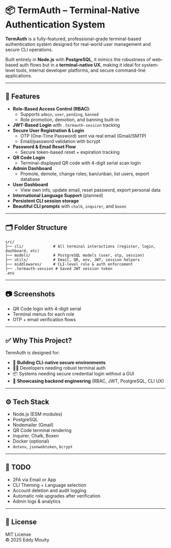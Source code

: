 # 📦 TermAuth – Terminal-Native Authentication System

**TermAuth** is a fully-featured, professional-grade terminal-based authentication system designed for real-world user management and secure CLI operations.

Built entirely in **Node.js** with **PostgreSQL**, it mimics the robustness of web-based auth flows but in a **terminal-native UX**, making it ideal for system-level tools, internal developer platforms, and secure command-line applications.

---

## 🔐 Features

- **Role-Based Access Control (RBAC)**:
  - Supports `admin`, `user`, `pending`, `banned`
  - Role promotion, demotion, and banning built-in
- **JWT-Based Login** with `.termauth-session` tracking
- **Secure User Registration & Login**
  - OTP (One-Time Password) sent via real email (Gmail/SMTP)
  - Email/password validation with bcrypt
- **Password & Email Reset Flow**
  - Secure token-based reset + expiration tracking
- **QR Code Login**
  - Terminal-displayed QR code with 4-digit serial scan login
- **Admin Dashboard**
  - Promote, demote, change roles, ban/unban, list users, export database
- **User Dashboard**
  - View own info, update email, reset password, export personal data
- **International Language Support** (planned)
- **Persistent CLI session storage**
- **Beautiful CLI prompts** with `chalk`, `inquirer`, and `boxen`

---

## 🗂️ Folder Structure

```
src/
├── cli/             # All terminal interactions (register, login, dashboard, etc)
├── models/          # PostgreSQL models (user, otp, session)
├── utils/           # Email, QR, env, JWT, session helpers
├── middlewares/     # CLI-level role & auth enforcement
├── .termauth-session # Saved JWT session token
.env
```

---

## 📷 Screenshots

- QR Code login with 4-digit serial
- Terminal menus for each role
- OTP + email verification flows

---

## ✅ Why This Project?

TermAuth is designed for:
- 🔐 **Building CLI-native secure environments**
- 🧑‍💻 Developers needing robust terminal auth
- 📦 Systems needing secure credential login without a GUI
- 🚀 **Showcasing backend engineering** (RBAC, JWT, PostgreSQL, CLI UX)

---

## ⚙️ Tech Stack

- Node.js (ESM modules)
- PostgreSQL
- Nodemailer (Gmail)
- QR Code terminal rendering
- Inquirer, Chalk, Boxen
- Docker (optional)
- `dotenv`, `jsonwebtoken`, `bcrypt`

---

## 🚧 TODO

- 2FA via Email or App
- CLI Theming + Language selection
- Account deletion and audit logging
- Automatic role upgrades after verification
- Admin logs & analytics

---

## 📜 License

MIT License  
© 2025 Eddy Mouity
